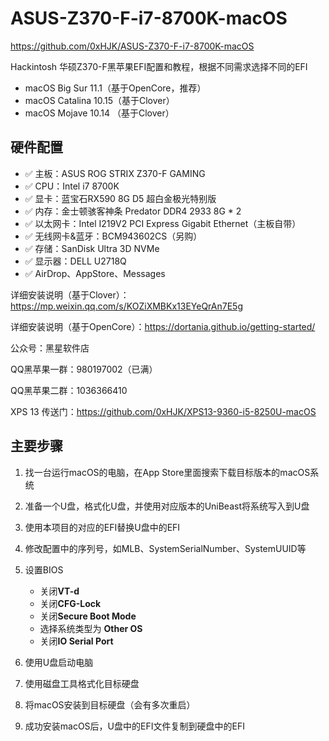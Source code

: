 # ASUS-Z370-F-i7-8700K-macOS

https://github.com/0xHJK/ASUS-Z370-F-i7-8700K-macOS

Hackintosh 华硕Z370-F黑苹果EFI配置和教程，根据不同需求选择不同的EFI

* macOS Big Sur 11.1（基于OpenCore，推荐）
* macOS Catalina 10.15（基于Clover）
* macOS Mojave 10.14 （基于Clover）

## 硬件配置

- ✅ 主板：ASUS ROG STRIX Z370-F GAMING
- ✅ CPU：Intel i7 8700K
- ✅ 显卡：蓝宝石RX590 8G D5 超白金极光特别版
- ✅ 内存：金士顿骇客神条 Predator DDR4 2933 8G * 2
- ✅ 以太网卡：Intel I219V2 PCI Express Gigabit Ethernet（主板自带）
- ✅ 无线网卡&蓝牙：BCM943602CS（另购）
- ✅ 存储：SanDisk Ultra 3D NVMe
- ✅ 显示器：DELL U2718Q
- ✅ AirDrop、AppStore、Messages

详细安装说明（基于Clover）：https://mp.weixin.qq.com/s/KOZiXMBKx13EYeQrAn7E5g

详细安装说明（基于OpenCore）：https://dortania.github.io/getting-started/

公众号：黑星软件店

QQ黑苹果一群：980197002（已满）

QQ黑苹果二群：1036366410

XPS 13 传送门：https://github.com/0xHJK/XPS13-9360-i5-8250U-macOS

## 主要步骤

1. 找一台运行macOS的电脑，在App Store里面搜索下载目标版本的macOS系统
2. 准备一个U盘，格式化U盘，并使用对应版本的UniBeast将系统写入到U盘
3. 使用本项目的对应的EFI替换U盘中的EFI
4. 修改配置中的序列号，如MLB、SystemSerialNumber、SystemUUID等
5. 设置BIOS
   - 关闭**VT-d**
   - 关闭**CFG-Lock**
   - 关闭**Secure Boot Mode**
   - 选择系统类型为 **Other OS**
   - 关闭**IO Serial Port**

6. 使用U盘启动电脑
7. 使用磁盘工具格式化目标硬盘
8. 将macOS安装到目标硬盘（会有多次重启）
9. 成功安装macOS后，U盘中的EFI文件复制到硬盘中的EFI
